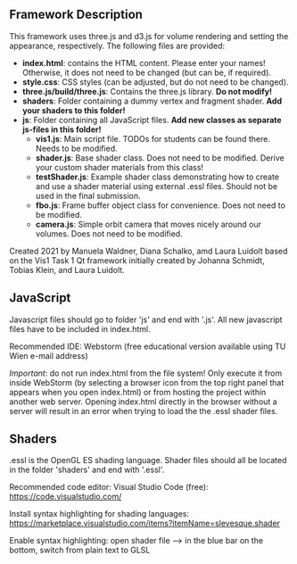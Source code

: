 ## Framework Description

This framework uses three.js and d3.js for volume rendering and setting the appearance, respectively. 
The following files are provided: 
* **index.html**: contains the HTML content. Please enter your names! Otherwise, it does not need to be changed 
(but can be, if required). 
* **style.css**: CSS styles (can be adjusted, but do not need to be changed). 
* **three.js/build/three.js**: Contains the three.js library. **Do not modify!**
* **shaders**: Folder containing a dummy vertex and fragment shader. **Add your shaders to this folder!** 
* **js**: Folder containing all JavaScript files. **Add new classes as separate js-files in this folder!** 
    * **vis1.js**: Main script file. TODOs for students can be found there. Needs to be modified. 
    * **shader.js**: Base shader class. Does not need to be modified. Derive your custom shader materials from this class!
    * **testShader.js**: Example shader class demonstrating how to create and use a shader material 
    using external .essl files. Should not be used in the final submission.  
    * **fbo.js**: Frame buffer object class for convenience. Does not need to be modified. 
    * **camera.js**: Simple orbit camera that moves nicely around our volumes. Does not need to be modified. 
    
Created 2021 by Manuela Waldner, Diana Schalko, amd Laura Luidolt based on the Vis1 Task 1 Qt framework 
initially created by Johanna Schmidt, Tobias Klein, and Laura Luidolt. 

## JavaScript

Javascript files should go to folder 'js' and end with '.js'. All new javascript files have to be included in index.html. 

Recommended IDE: Webstorm (free educational version available using TU Wien e-mail address)

*Important*: do not run index.html from the file system! Only execute it from inside WebStorm 
(by selecting a browser icon from the top right panel that appears when you open index.html) 
or from hosting the project within another web server. Opening index.html directly in the browser without a server
will result in an error when trying to load the the .essl shader files. 


## Shaders

.essl is the OpenGL ES shading language. Shader files should all be located in the folder 'shaders' and end with '.essl'.  

Recommended code editor: Visual Studio Code (free): https://code.visualstudio.com/

Install syntax highlighting for shading languages: https://marketplace.visualstudio.com/items?itemName=slevesque.shader

Enable syntax highlighting: open shader file --> in the blue bar on the bottom, switch from plain text to GLSL 